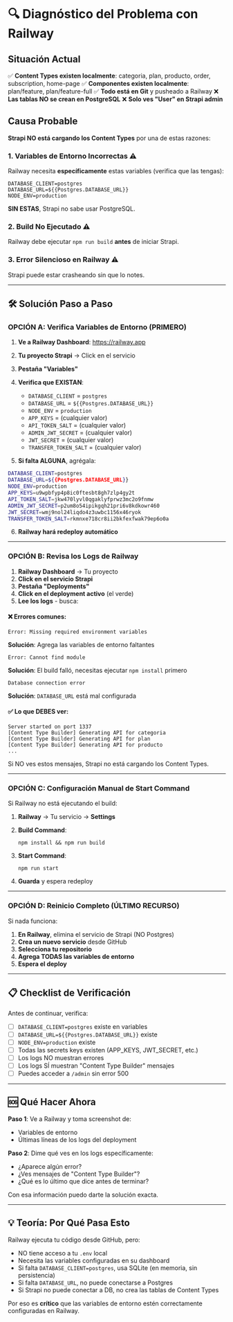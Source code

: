 # 🔍 Diagnóstico del Problema con Railway

## Situación Actual

✅ **Content Types existen localmente**: categoria, plan, producto, order, subscription, home-page
✅ **Componentes existen localmente**: plan/feature, plan/feature-full
✅ **Todo está en Git** y pusheado a Railway
❌ **Las tablas NO se crean en PostgreSQL**
❌ **Solo ves "User" en Strapi admin**

## Causa Probable

**Strapi NO está cargando los Content Types** por una de estas razones:

### 1. Variables de Entorno Incorrectas ⚠️

Railway necesita **específicamente** estas variables (verifica que las tengas):

```
DATABASE_CLIENT=postgres
DATABASE_URL=${{Postgres.DATABASE_URL}}
NODE_ENV=production
```

**SIN ESTAS**, Strapi no sabe usar PostgreSQL.

### 2. Build No Ejecutado ⚠️

Railway debe ejecutar `npm run build` **antes** de iniciar Strapi.

### 3. Error Silencioso en Railway ⚠️

Strapi puede estar crasheando sin que lo notes.

---

## 🛠️ Solución Paso a Paso

### OPCIÓN A: Verifica Variables de Entorno (PRIMERO)

1. **Ve a Railway Dashboard**: https://railway.app
2. **Tu proyecto Strapi** → Click en el servicio
3. **Pestaña "Variables"**
4. **Verifica que EXISTAN**:
   - `DATABASE_CLIENT` = `postgres`
   - `DATABASE_URL` = `${{Postgres.DATABASE_URL}}`
   - `NODE_ENV` = `production`
   - `APP_KEYS` = (cualquier valor)
   - `API_TOKEN_SALT` = (cualquier valor)
   - `ADMIN_JWT_SECRET` = (cualquier valor)
   - `JWT_SECRET` = (cualquier valor)
   - `TRANSFER_TOKEN_SALT` = (cualquier valor)

5. **Si falta ALGUNA**, agrégala:

```bash
DATABASE_CLIENT=postgres
DATABASE_URL=${{Postgres.DATABASE_URL}}
NODE_ENV=production
APP_KEYS=u9wpbfyp4p8ic0ftesbt8gh7zlp4gy2t
API_TOKEN_SALT=jkw470lyvl0qgaklyfprwz3mc2o9fnmw
ADMIN_JWT_SECRET=p2um8o54ipikgqh21pri6v8kdkowr460
JWT_SECRET=wmj9nol24liqdo4z3uwbc1156x46ryok
TRANSFER_TOKEN_SALT=rkmnxe718cr8ii2bkfexfwak79ep6o0a
```

6. **Railway hará redeploy automático**

---

### OPCIÓN B: Revisa los Logs de Railway

1. **Railway Dashboard** → Tu proyecto
2. **Click en el servicio Strapi**
3. **Pestaña "Deployments"**
4. **Click en el deployment activo** (el verde)
5. **Lee los logs** - busca:

#### ❌ Errores comunes:

```
Error: Missing required environment variables
```
**Solución**: Agrega las variables de entorno faltantes

```
Error: Cannot find module
```
**Solución**: El build falló, necesitas ejecutar `npm install` primero

```
Database connection error
```
**Solución**: `DATABASE_URL` está mal configurada

#### ✅ Lo que DEBES ver:

```
Server started on port 1337
[Content Type Builder] Generating API for categoria
[Content Type Builder] Generating API for plan
[Content Type Builder] Generating API for producto
...
```

Si NO ves estos mensajes, Strapi no está cargando los Content Types.

---

### OPCIÓN C: Configuración Manual de Start Command

Si Railway no está ejecutando el build:

1. **Railway** → Tu servicio → **Settings**
2. **Build Command**:
   ```
   npm install && npm run build
   ```

3. **Start Command**:
   ```
   npm run start
   ```

4. **Guarda** y espera redeploy

---

### OPCIÓN D: Reinicio Completo (ÚLTIMO RECURSO)

Si nada funciona:

1. **En Railway**, elimina el servicio de Strapi (NO Postgres)
2. **Crea un nuevo servicio** desde GitHub
3. **Selecciona tu repositorio**
4. **Agrega TODAS las variables de entorno**
5. **Espera el deploy**

---

## 📋 Checklist de Verificación

Antes de continuar, verifica:

- [ ] `DATABASE_CLIENT=postgres` existe en variables
- [ ] `DATABASE_URL=${{Postgres.DATABASE_URL}}` existe
- [ ] `NODE_ENV=production` existe
- [ ] Todas las secrets keys existen (APP_KEYS, JWT_SECRET, etc.)
- [ ] Los logs NO muestran errores
- [ ] Los logs SÍ muestran "Content Type Builder" mensajes
- [ ] Puedes acceder a `/admin` sin error 500

---

## 🆘 Qué Hacer Ahora

**Paso 1**: Ve a Railway y toma screenshot de:
- Variables de entorno
- Últimas líneas de los logs del deployment

**Paso 2**: Dime qué ves en los logs específicamente:
- ¿Aparece algún error?
- ¿Ves mensajes de "Content Type Builder"?
- ¿Qué es lo último que dice antes de terminar?

Con esa información puedo darte la solución exacta.

---

## 💡 Teoría: Por Qué Pasa Esto

Railway ejecuta tu código desde GitHub, pero:
- NO tiene acceso a tu `.env` local
- Necesita las variables configuradas en su dashboard
- Si falta `DATABASE_CLIENT=postgres`, usa SQLite (en memoria, sin persistencia)
- Si falta `DATABASE_URL`, no puede conectarse a Postgres
- Si Strapi no puede conectar a DB, no crea las tablas de Content Types

Por eso es **crítico** que las variables de entorno estén correctamente configuradas en Railway.

